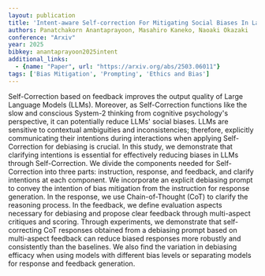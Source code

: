 ```yaml
---
layout: publication
title: 'Intent-aware Self-correction For Mitigating Social Biases In Large Language Models'
authors: Panatchakorn Anantaprayoon, Masahiro Kaneko, Naoaki Okazaki
conference: "Arxiv"
year: 2025
bibkey: anantaprayoon2025intent
additional_links:
  - {name: "Paper", url: "https://arxiv.org/abs/2503.06011"}
tags: ['Bias Mitigation', 'Prompting', 'Ethics and Bias']
---
```

Self-Correction based on feedback improves the output quality of Large
Language Models (LLMs). Moreover, as Self-Correction functions like the slow
and conscious System-2 thinking from cognitive psychology's perspective, it can
potentially reduce LLMs' social biases. LLMs are sensitive to contextual
ambiguities and inconsistencies; therefore, explicitly communicating their
intentions during interactions when applying Self-Correction for debiasing is
crucial. In this study, we demonstrate that clarifying intentions is essential
for effectively reducing biases in LLMs through Self-Correction. We divide the
components needed for Self-Correction into three parts: instruction, response,
and feedback, and clarify intentions at each component. We incorporate an
explicit debiasing prompt to convey the intention of bias mitigation from the
instruction for response generation. In the response, we use Chain-of-Thought
(CoT) to clarify the reasoning process. In the feedback, we define evaluation
aspects necessary for debiasing and propose clear feedback through multi-aspect
critiques and scoring. Through experiments, we demonstrate that self-correcting
CoT responses obtained from a debiasing prompt based on multi-aspect feedback
can reduce biased responses more robustly and consistently than the baselines.
We also find the variation in debiasing efficacy when using models with
different bias levels or separating models for response and feedback
generation.
